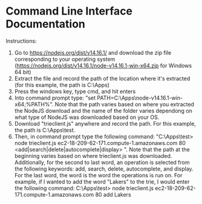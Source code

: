 # Command Line Interface Documentation
Instructions:
1. Go to https://nodejs.org/dist/v14.16.1/ and download the zip file corresponding to your operating system (https://nodejs.org/dist/v14.16.1/node-v14.16.1-win-x64.zip for Windows 64 bit)
2. Extract the file and record the path of the location where it's extracted (for this example, the path is C:\Apps)
3. Press the windows key, type cmd, and hit enters
4. Into command prompt type: "set PATH=C:\Apps\node-v14.16.1-win-x64;%PATH%". Note that the path varies based on where you extracted the NodeJS download and the name of the folder varies dependong on what type of NodeJS was downloaded based on your OS. 
5. Download "trieclient.js" anywhere and record the path. For this example, the path is C:\Apps\test.
6. Then, in command prompt type the following command: "C:\Apps\test> node trieclient.js ec2-18-209-62-171.compute-1.amazonaws.com 80 <add|search|delete|autocomplete|display> <Word>". Note that the path at the beginning varies based on where trieclient.js was downloaded. Additionally, for the second to last word, an operation is selected from the following keywords: add, search, delete, autocomplete, and display. For the last word, the word is the word the operations is run on. For example, if I wanted to add the word "Lakers" to the trie, I would enter the following command: C:\Apps\test> node trieclient.js ec2-18-209-62-171.compute-1.amazonaws.com 80 add Lakers 
